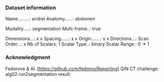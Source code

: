 ### Dataset information

Name.........: andrei
Anatomy......: abdomen

Modality.....: segmentation
Multi-frame..: true

Dimensions...: x x
Spacing......: x x
Origin.......: x x
Directions...: <to be filled>
Scan Order...: x
Nb of Scalars: 1
Scalar Type..: binary
Scalar Range.: 0 -> 1

### Acknowledgment
Fedorove & Al. [https://github.com/fedorov/Reporting]
QIN CT challenge: alg02 run2segmentation result
